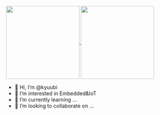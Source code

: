 <a href="https://github.com/kyuubi0323/github-readme-stats">
  <img height=200 align="center" src="https://github-readme-stats.vercel.app/api?username=kyuubi0323&show_icons=true&bg_color=00000000&theme=vue-dark" />
</a>
<a href="https://github.com/kyuubi0323/convoychat">
  <img height=200 align="center" src="https://github-readme-stats.vercel.app/api/top-langs?username=kyuubi0323&layout=compact&langs_count=8&card_width=320" />
</a>

- 👋 Hi, I’m @kyuubi
- 👀 I’m interested in Embedded&IoT
- 🌱 I’m currently learning ...
- 💞️ I’m looking to collaborate on ...


<!---
kyuubi0323/kyuubi0323 is a ✨ special ✨ repository because its `README.md` (this file) appears on your GitHub profile.
You can click the Preview link to take a look at your changes.
--->
